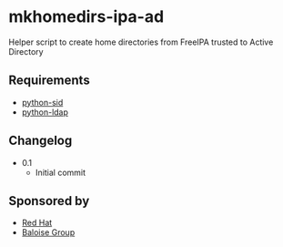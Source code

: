 # mkhomedirs-ipa-ad

Helper script to create home directories from FreeIPA trusted to Active Directory

## Requirements

* [python-sid](https://github.com/sspreitzer/python-sid)
* [python-ldap](http://www.python-ldap.org/)

## Changelog
* 0.1
  * Initial commit

## Sponsored by

* [Red Hat](http://www.redhat.com)
* [Baloise Group](http://www.baloise.com)
